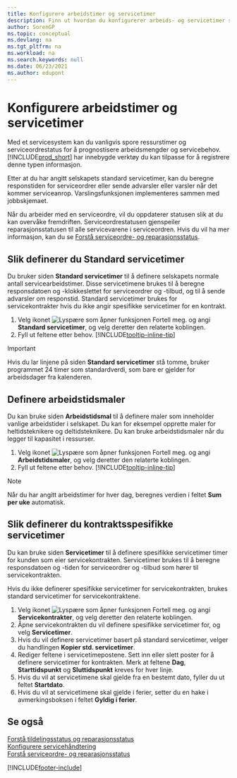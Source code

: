 ```yaml
---
title: Konfigurere arbeidstimer og servicetimer
description: Finn ut hvordan du konfigurerer arbeids- og servicetimer som brukes til å beregne responsdatoen og -tiden for serviceordrer og -tilbud.
author: SorenGP
ms.topic: conceptual
ms.devlang: na
ms.tgt_pltfrm: na
ms.workload: na
ms.search.keywords: null
ms.date: 06/23/2021
ms.author: edupont
---
```

# Konfigurere arbeidstimer og servicetimer
Med et servicesystem kan du vanligvis spore ressurstimer og serviceordrestatus for å prognostisere arbeidsmengder og servicebehov. [!INCLUDE[prod_short](includes/prod_short.md)] har innebygde verktøy du kan tilpasse for å registrere denne typen informasjon.  
  
Etter at du har angitt selskapets standard servicetimer, kan du beregne responstiden for serviceordrer eller sende advarsler eller varsler når det kommer serviceanrop. Varslingsfunksjonen implementeres sammen med jobbskjemaet.   
  
Når du arbeider med en serviceordre, vil du oppdaterer statusen slik at du kan overvåke fremdriften. Serviceordrestatusen gjenspeiler reparasjonsstatusen til alle servicevarene i serviceordren. Hvis du vil ha mer informasjon, kan du se [Forstå serviceordre- og reparasjonsstatus](service-order-repair-status.md). 

## Slik definerer du Standard servicetimer  
Du bruker siden **Standard servicetimer** til å definere selskapets normale antall servicearbeidstimer. Disse servicetimene brukes til å beregne responsdatoen og -klokkeslettet for serviceordrer og -tilbud, og til å sende advarsler om responstid. Standard servicetimer brukes for servicekontrakter hvis du ikke angir spesifikke servicetimer for en kontrakt.  
  
1. Velg ikonet ![Lyspære som åpner funksjonen Fortell meg.](media/ui-search/search_small.png "Fortell hva du vil gjøre") og angi **Standard servicetimer**, og velg deretter den relaterte koblingen.  
2. Fyll ut feltene etter behov. [!INCLUDE[tooltip-inline-tip](includes/tooltip-inline-tip_md.md)]  
  
> [!IMPORTANT]  
>  Hvis du lar linjene på siden **Standard servicetimer** stå tomme, bruker programmet 24 timer som standardverdi, som bare er gjelder for arbeidsdager fra kalenderen.  
  
## Definere arbeidstidsmaler
Du kan bruke siden **Arbeidstidsmal** til å definere maler som inneholder vanlige arbeidstider i selskapet. Du kan for eksempel opprette maler for heltidsteknikere og deltidsteknikere. Du kan bruke arbeidstidsmaler når du legger til kapasitet i ressurser.  
  
1. Velg ikonet ![Lyspære som åpner funksjonen Fortell meg.](media/ui-search/search_small.png "Fortell hva du vil gjøre") og angi **Arbeidstidsmaler**, og velg deretter den relaterte koblingen.  
2. Fyll ut feltene etter behov. [!INCLUDE[tooltip-inline-tip](includes/tooltip-inline-tip_md.md)]  
  
> [!Note]
> Når du har angitt arbeidstimer for hver dag, beregnes verdien i feltet **Sum per uke** automatisk.  

## Slik definerer du kontraktsspesifikke servicetimer  
Du kan bruke siden **Servicetimer** til å definere spesifikke servicetimer timer for kunden som eier servicekontrakten. Servicetimer brukes til å beregne responsdatoen og -tiden for serviceordrer og -tilbud som hører til servicekontrakten.  
  
Hvis du ikke definerer spesifikke servicetimer for servicekontrakten, brukes standard servicetimer for servicekontraktene.  
  
1. Velg ikonet ![Lyspære som åpner funksjonen Fortell meg.](media/ui-search/search_small.png "Fortell hva du vil gjøre") og angi **Servicekontrakter**, og velg deretter den relaterte koblingen.  
2. Åpne servicekontrakten du vil definere spesifikke servicetimer for, og velg **Servicetimer**.  
4. Hvis du vil definere servicetimer basert på standard servicetimer, velger du handlingen **Kopier std. servicetimer**.  
5. Rediger feltene i servicetimepostene. Sett inn eller slett poster for å definere servicetimer for kontrakten. Merk at feltene **Dag**, **Starttidspunkt** og **Sluttidspunkt** kreves for hver linje.  
6. Hvis du vil at servicetimene skal gjelde fra en bestemt dato, fyller du ut feltet **Startdato**.  
7. Hvis du vil at servicetimene skal gjelde i ferier, setter du en hake i avmerkingsboksen i feltet **Gyldig i ferier**.  

## Se også  
[Forstå tildelingsstatus og reparasjonsstatus](service-allocation-status-and-repair-status.md)  
[Konfigurere servicehåndtering](service-setup-service.md)  
[Forstå serviceordre- og reparasjonsstatus](service-order-repair-status.md)  


[!INCLUDE[footer-include](includes/footer-banner.md)]